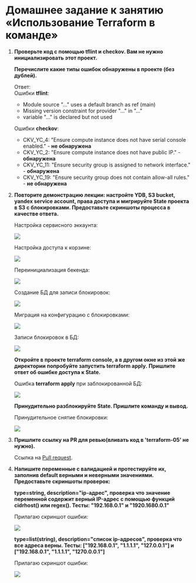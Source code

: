 # Домашнее задание к занятию «Использование Terraform в команде»

1. **Проверьте код с помощью tflint и checkov. Вам не нужно инициализировать этот проект.**

   **Перечислите какие типы ошибок обнаружены в проекте (без дублей).**
   
   Ответ:  
   Ошибки **tflint**:
   - Module source "..." uses a default branch as ref (main)
   - Missing version constraint for provider "..." in "..."
   - variable "..." is declared but not used
   
   Ошибки **checkov**:
   - CKV_YC_4: "Ensure compute instance does not have serial console enabled." - **не обнаружена**
   - CKV_YC_2: "Ensure compute instance does not have public IP." - **обнаружена**
   - CKV_YC_11: "Ensure security group is assigned to network interface." - **обнаружена**
   - CKV_YC_19: "Ensure security group does not contain allow-all rules." - **не обнаружена**
   
2. **Повторите демонстрацию лекции: настройте YDB, S3 bucket, yandex service account, права доступа и мигрируйте State проекта в S3 с блокировками. Предоставьте скриншоты процесса в качестве ответа.**

   Настройка сервисного эккаунта:
   
   ![](https://github.com/fedor-metsger/devops-netology/blob/main/Screenshot%20at%202023-06-03%2017-31-15.png)

   Настройка доступа к корзине:
   
   ![](https://github.com/fedor-metsger/devops-netology/blob/main/Screenshot%20at%202023-06-03%2017-32-34.png)

   Переинициализация бекенда:
   
   ![](https://github.com/fedor-metsger/devops-netology/blob/main/Screenshot%20at%202023-06-03%2017-35-29.png)

   Создание БД для записи блокировок:
   
   ![](https://github.com/fedor-metsger/devops-netology/blob/main/Screenshot%20at%202023-06-03%2018-55-27.png)

   Миграция на конфигурацию с блокировками:
   
   ![](https://github.com/fedor-metsger/devops-netology/blob/main/Screenshot%20at%202023-06-03%2019-38-24.png)

   Записи блокировок в БД:
   
   ![](https://github.com/fedor-metsger/devops-netology/blob/main/Screenshot%20at%202023-06-03%2019-39-10.png)

   **Откройте в проекте terraform console, а в другом окне из этой же директории попробуйте запустить terraform apply.**
   **Пришлите ответ об ошибке доступа к State.**

   Ошибка **terraform apply** при заблокированной БД:
   
   ![](https://github.com/fedor-metsger/devops-netology/blob/main/Screenshot%20at%202023-06-03%2019-39-42.png)

   **Принудительно разблокируйте State. Пришлите команду и вывод.**

   Принудительное снятие блокировки:
   
   ![](https://github.com/fedor-metsger/devops-netology/blob/main/Screenshot%20at%202023-06-03%2019-41-39.png)
   
3. **Пришлите ссылку на PR для ревью(вливать код в 'terraform-05' не нужно).**

   Ссылка на [Pull request](https://github.com/fedor-metsger/ter-homeworks/pull/1).
   
4. **Напишите переменные с валидацией и протестируйте их, заполнив default верными и неверными значениями. Предоставьте скриншоты проверок:**

   **type=string, description="ip-адрес", проверка что значение переменной содержит верный IP-адрес с помощью функций cidrhost() или regex(). Тесты: "192.168.0.1" и "1920.1680.0.1"**
   
   Прилагаю скриншот ошибки:
   
   ![](https://github.com/fedor-metsger/devops-netology/blob/main/Screenshot%20at%202023-06-03%2021-36-27.png)
   
   **type=list(string), description="список ip-адресов", проверка что все адреса верны. Тесты: ["192.168.0.1", "1.1.1.1", "127.0.0.1"] и ["192.168.0.1", "1.1.1.1", "1270.0.0.1"]**
   
   Прилагаю скриншот ошибки:
   
   ![](https://github.com/fedor-metsger/devops-netology/blob/main/Screenshot%20at%202023-06-03%2021-55-31.png)
   
